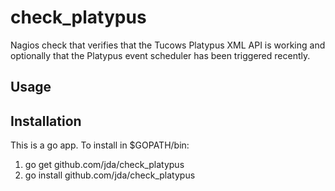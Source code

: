 check_platypus
==============

Nagios check that verifies that the Tucows Platypus XML API is working and optionally that the Platypus event scheduler has been triggered recently.

## Usage



## Installation
This is a go app. To install in $GOPATH/bin:

1. go get github.com/jda/check_platypus
2. go install github.com/jda/check_platypus
